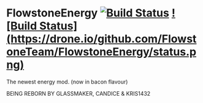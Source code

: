 FlowstoneEnergy [![Build Status](https://travis-ci.org/FlowstoneTeam/FlowstoneEnergy.svg?branch=master)](https://travis-ci.org/FlowstoneTeam/FlowstoneEnergy) [![Build Status] (https://drone.io/github.com/FlowstoneTeam/FlowstoneEnergy/status.png)](https://drone.io/github.com/FlowstoneTeam/FlowstoneEnergy)
===============

The newest energy mod. (now in bacon flavour)

BEING REBORN BY GLASSMAKER, CANDICE & KRIS1432
